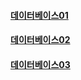 #### [데이터베이스01](/db/Database01.md)

#### [데이터베이스02](/db/Database02.md)

#### [데이터베이스03](/db/Database03.md)